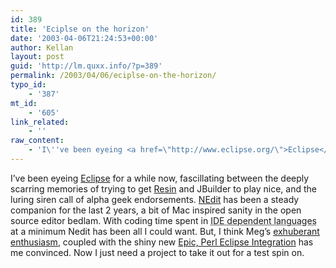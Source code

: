 ```yaml
---
id: 389
title: 'Eciplse on the horizon'
date: '2003-04-06T21:24:53+00:00'
author: Kellan
layout: post
guid: 'http://lm.quxx.info/?p=389'
permalink: /2003/04/06/eciplse-on-the-horizon/
typo_id:
    - '387'
mt_id:
    - '605'
link_related:
    - ''
raw_content:
    - 'I\''ve been eyeing <a href=\"http://www.eclipse.org/\">Eclipse</a> for a while now, fascillating between the deeply scarring memories of trying to get <a href=\"http://caucho.com\">Resin</a> and JBuilder to play nice, and the luring siren call of alpha geek endorsements.  <a href=\"http://www.nedit.org/\">NEdit</a> has been a steady companion for the last 2 years, a bit of Mac inspired sanity in the open source editor bedlam.   With coding time spent in <acronym title=\"Java\">IDE dependent languages</acronym> at a minimum Nedit has been all I could want.  But, I think Meg\''s <a href=\"http://www.megnut.com/technology/006764.asp\">exhuberant</a> <a href=\"http://www.megnut.com/technology/006774.asp\">enthusiasm</a>, coupled with the shiny new <a href=\"http://e-p-i-c.sourceforge.net/\">Epic, Perl Eclipse Integration</a> has me convinced.   Now I just need a project to take it out for a test spin on.'
---
```


I’ve been eyeing [Eclipse](http://www.eclipse.org/) for a while now, fascillating between the deeply scarring memories of trying to get [Resin](http://caucho.com) and JBuilder to play nice, and the luring siren call of alpha geek endorsements. [NEdit](http://www.nedit.org/) has been a steady companion for the last 2 years, a bit of Mac inspired sanity in the open source editor bedlam. With coding time spent in <acronym title="Java">IDE dependent languages</acronym> at a minimum Nedit has been all I could want. But, I think Meg’s [exhuberant](http://www.megnut.com/technology/006764.asp) [enthusiasm](http://www.megnut.com/technology/006774.asp), coupled with the shiny new [Epic, Perl Eclipse Integration](http://e-p-i-c.sourceforge.net/) has me convinced. Now I just need a project to take it out for a test spin on.